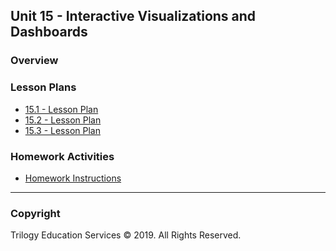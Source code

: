 ## Unit 15 - Interactive Visualizations and Dashboards

### Overview

### Lesson Plans

* [15.1 - Lesson Plan](1/LessonPlan.md)
* [15.2 - Lesson Plan](2/LessonPlan.md)
* [15.3 - Lesson Plan](3/LessonPlan.md)

### Homework Activities

* [Homework Instructions](../../02-Homework/15-Interactive-Visualizations-and-Dashboards/Instructions/README.md)

- - -

### Copyright

Trilogy Education Services © 2019. All Rights Reserved.
